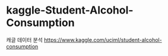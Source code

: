 # kaggle-Student-Alcohol-Consumption
캐글 데이터 분석
https://www.kaggle.com/uciml/student-alcohol-consumption
